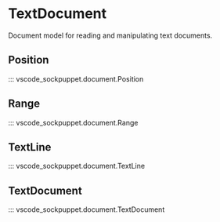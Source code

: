 # TextDocument

Document model for reading and manipulating text documents.

## Position

::: vscode_sockpuppet.document.Position

## Range

::: vscode_sockpuppet.document.Range

## TextLine

::: vscode_sockpuppet.document.TextLine

## TextDocument

::: vscode_sockpuppet.document.TextDocument
